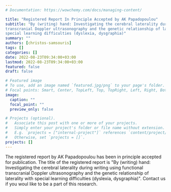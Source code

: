 ```yaml
---
# Documentation: https://wowchemy.com/docs/managing-content/

title: "Registered Report In Principle Accepted by AK Papadopoulou"
subtitle: "By (writing) hand: Investigating the cerebral laterality during writing using functional
transcranial Doppler ultrasonography and the genetic relationship of laterality with
special learning difficulties (dyslexia, dysgraphia)"
summary: ""
authors: [christos-samsouris]
tags: []
categories: []
date: 2022-08-23T09:34:00+03:00
lastmod: 2022-08-23T09:34:00+03:00
featured: false
draft: false

# Featured image
# To use, add an image named `featured.jpg/png` to your page's folder.
# Focal points: Smart, Center, TopLeft, Top, TopRight, Left, Right, BottomLeft, Bottom, BottomRight.
image:
  caption: ""
  focal_point: ""
  preview_only: false

# Projects (optional).
#   Associate this post with one or more of your projects.
#   Simply enter your project's folder or file name without extension.
#   E.g. `projects = ["internal-project"]` references `content/project/deep-learning/index.md`.
#   Otherwise, set `projects = []`.
projects: []
---
```

The registered report by AK Papadopoulou has been in principle accepted for publication. The title of the registered report is "By (writing) hand: Investigating the cerebral laterality during writing using functional transcranial Doppler ultrasonography and the genetic relationship of laterality with special learning difficulties (dyslexia, dysgraphia)". Contact us if you woul like to be a part of this research.